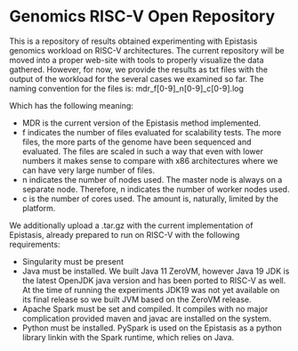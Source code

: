 # Genomics RISC-V Open Repository

This is a repository of results obtained experimenting with Epistasis genomics workload on RISC-V architectures.
The current repository will be moved into a proper web-site with tools to properly visualize the data gathered. However, for now, we provide the results as txt files with the output of the workload for the several cases we examined so far.
The naming convention for the files is:
mdr_f[0-9]_n[0-9]_c[0-9].log

Which has the following meaning:
* MDR is the current version of the Epistasis method implemented.
* f indicates the number of files evaluated for scalability tests. The more files, the more parts of the genome have been sequenced and evaluated. The files are scaled in such a way that even with lower numbers it makes sense to compare with x86 architectures where we can have very large number of files.
* n indicates the number of nodes used. The master node is always on a separate node. Therefore, n indicates the number of worker nodes used.
* c is the number of cores used. The amount is, naturally, limited by the platform.

We additionally upload a .tar.gz with the current implementation of Epistasis, already prepared to run on RISC-V with the following requirements:
* Singularity must be present
* Java must be installed. We built Java 11 ZeroVM, however Java 19 JDK is the latest OpenJDK java version and has been ported to RISC-V as well. At the time of running the experiments JDK19 was not yet available on its final release so we built JVM based on the ZeroVM release.
* Apache Spark must be set and compiled. It compiles with no major complication provided maven and javac are installed on the system.
* Python must be installed. PySpark is used on the Epistasis as a python library linkin with the Spark runtime, which relies on Java. 
